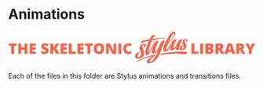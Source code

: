 # Animations

![alt text][logo]

[logo]: ../../../images/skeletonic-stylus-readme.svg "Skeletonic Stylus Banner"

Each of the files in this folder are Stylus animations and transitions files.
